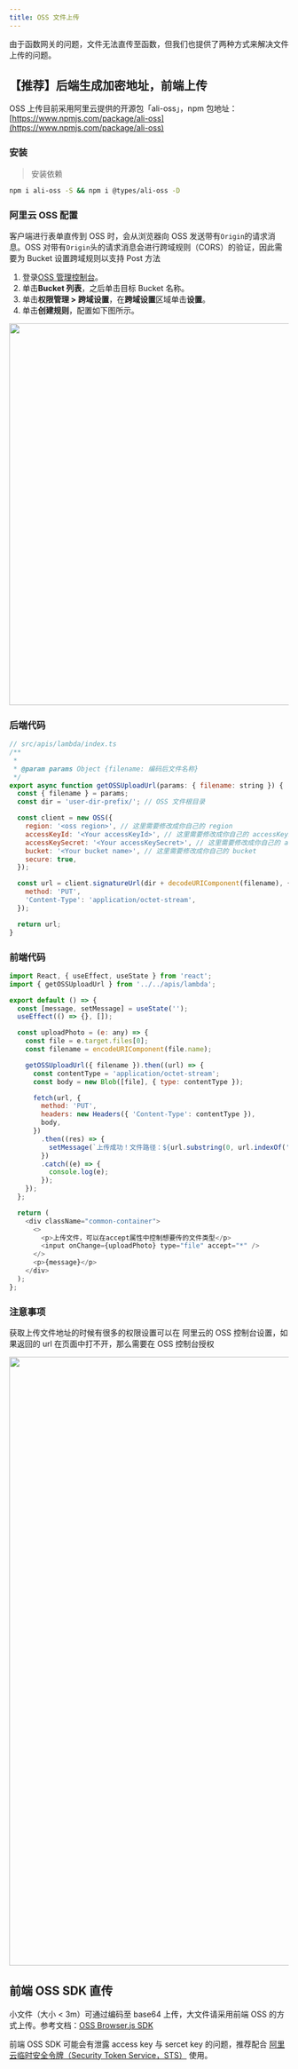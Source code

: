 ```yaml
---
title: OSS 文件上传
---
```


由于函数网关的问题，文件无法直传至函数，但我们也提供了两种方式来解决文件上传的问题。

## 【推荐】后端生成加密地址，前端上传

OSS 上传目前采用阿里云提供的开源包「ali-oss」，npm 包地址：[https://www.npmjs.com/package/ali-oss](https://www.npmjs.com/package/ali-oss)

### 安装

> 安装依赖

```bash
npm i ali-oss -S && npm i @types/ali-oss -D
```

### 阿里云 OSS 配置

客户端进行表单直传到 OSS 时，会从浏览器向 OSS 发送带有`Origin`的请求消息。OSS 对带有`Origin`头的请求消息会进行跨域规则（CORS）的验证，因此需要为 Bucket 设置跨域规则以支持 Post 方法

1. 登录[OSS 管理控制台](https://oss.console.aliyun.com/)。
1. 单击**Bucket 列表**，之后单击目标 Bucket 名称。
1. 单击**权限管理 > 跨域设置**，在**跨域设置**区域单击**设置**。
1. 单击**创建规则**，配置如下图所示。

[
<img src="https://cdn.nlark.com/yuque/0/2020/png/98602/1607502650388-1a12351a-99f3-4099-87b4-830d8f700681.png#height=866&id=BlST2&originHeight=866&originWidth=688&originalType=binary&size=0&status=done&style=none&width=688" width="688" />
](https://static-aliyun-doc.oss-cn-hangzhou.aliyuncs.com/assets/img/zh-CN/1152398851/p12308.png)

### 后端代码

```javascript
// src/apis/lambda/index.ts
/**
 *
 * @param params Object {filename: 编码后文件名称}
 */
export async function getOSSUploadUrl(params: { filename: string }) {
  const { filename } = params;
  const dir = 'user-dir-prefix/'; // OSS 文件根目录

  const client = new OSS({
    region: '<oss region>', // 这里需要修改成你自己的 region
    accessKeyId: '<Your accessKeyId>', // 这里需要修改成你自己的 accessKeyId
    accessKeySecret: '<Your accessKeySecret>', // 这里需要修改成你自己的 accessKeySecret
    bucket: '<Your bucket name>', // 这里需要修改成你自己的 bucket
    secure: true,
  });

  const url = client.signatureUrl(dir + decodeURIComponent(filename), {
    method: 'PUT',
    'Content-Type': 'application/octet-stream',
  });

  return url;
}
```

### 前端代码

```javascript
import React, { useEffect, useState } from 'react';
import { getOSSUploadUrl } from '../../apis/lambda';

export default () => {
  const [message, setMessage] = useState('');
  useEffect(() => {}, []);

  const uploadPhoto = (e: any) => {
    const file = e.target.files[0];
    const filename = encodeURIComponent(file.name);

    getOSSUploadUrl({ filename }).then((url) => {
      const contentType = 'application/octet-stream';
      const body = new Blob([file], { type: contentType });

      fetch(url, {
        method: 'PUT',
        headers: new Headers({ 'Content-Type': contentType }),
        body,
      })
        .then((res) => {
          setMessage(`上传成功！文件路径：${url.substring(0, url.indexOf('?'))}`);
        })
        .catch((e) => {
          console.log(e);
        });
    });
  };

  return (
    <div className="common-container">
      <>
        <p>上传文件，可以在accept属性中控制想要传的文件类型</p>
        <input onChange={uploadPhoto} type="file" accept="*" />
      </>
      <p>{message}</p>
    </div>
  );
};
```

### 注意事项

获取上传文件地址的时候有很多的权限设置可以在 阿里云的 OSS 控制台设置，如果返回的 url 在页面中打不开，那么需要在 OSS 控制台授权

<img src="https://cdn.nlark.com/yuque/0/2020/png/98602/1607502650376-2efc20dd-6387-42e5-a8ec-21543f6fa751.png#height=179&id=NebVF&margin=%5Bobject%20Object%5D&name=image.png&originHeight=358&originWidth=2194&originalType=binary&size=119122&status=done&style=none&width=1097" width="1097" />

## 前端 OSS SDK 直传

小文件（大小 < 3m）可通过编码至 base64 上传，大文件请采用前端 OSS 的方式上传。参考文档：[OSS Browser.js SDK](https://help.aliyun.com/document_detail/64041.html?spm=a2c4g.11174283.6.1332.75c17da2VHuApP)

前端 OSS SDK 可能会有泄露 access key 与 sercet key 的问题，推荐配合 [阿里云临时安全令牌（Security Token Service，STS）](https://help.aliyun.com/document_detail/28756.html) 使用。
